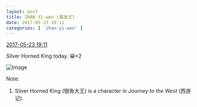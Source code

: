 ```yaml
---
layout: post
title: ZHAN Yi-wen (展逸文)
date: 2017-05-23 19:11
categories: [ 'zhan-yi-wen' ]
---
```


<div class="weibo-info">
  <a href="http://weibo.com/6108090526/F4sXutxoG">2017-05-23 19:11</a>
</div>

Silver Horned King today. :grin:×2

<!-- more -->

![Image](http://wx4.sinaimg.cn/mw690/006FmVn8gy1ffvibjblmzj30qo14079o.jpg)

Note:
1. Silver Horned King (银角大王) is a character in *Journey to the West* (西游记).

